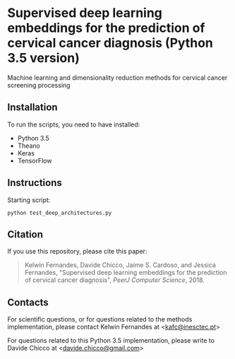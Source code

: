#  Supervised deep learning embeddings for the prediction of cervical cancer diagnosis (Python 3.5 version)

Machine learning and dimensionality reduction methods for cervical cancer screening processing

## Installation
To run the scripts, you need to have installed:
* Python 3.5
* Theano
* Keras
* TensorFlow

## Instructions
Starting script:

`python test_deep_architectures.py`

## Citation
If you use this repository, please cite this paper:

>  Kelwin Fernandes, Davide Chicco, Jaime S. Cardoso, and Jessica Fernandes, "Supervised deep learning embeddings for the prediction of cervical cancer diagnosis", *PeerJ Computer Science*, 2018.

## Contacts
For scientific questions, or for questions related to the methods implementation, please contact Kelwin Fernandes at <[kafc@inesctec.pt](kafc@inesctec.pt)>

For questions related to this Python 3.5 implementation, please write to Davide Chicco at <[davide.chicco@gmail.com](davide.chicco@gmail.com)>